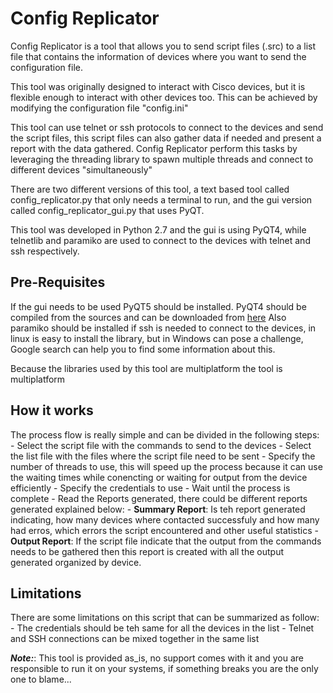 # Config Replicator

Config Replicator is a tool that allows you to send script files (.src) to a list file that contains the information of
devices where you want to send the configuration file.

This tool was originally designed to interact with Cisco devices, but it is flexible enough to interact with other devices too.
This can be achieved by modifying the configuration file "config.ini"

This tool can use telnet or ssh protocols to connect to the devices and send the script files, this script files can also
gather data if needed and present a report with the data gathered. Config Replicator perform this tasks by leveraging the
threading library to spawn multiple threads and connect to different devices "simultaneously"

There are two different versions of this tool, a text based tool called config_replicator.py that only needs a terminal 
to run, and the gui version called config_replicator_gui.py that uses PyQT.

This tool was developed in Python 2.7 and the gui is using PyQT4, while telnetlib and paramiko are used to connect to the
devices with telnet and ssh respectively.

## Pre-Requisites
If the gui needs to be used PyQT5 should be installed. PyQT4 should be compiled from the sources and can be downloaded from [here](https://www.riverbankcomputing.com/software/pyqt/download)
Also paramiko should be installed if ssh is needed to connect to the devices, in linux is easy to install the library,
but in Windows can pose a challenge, Google search can help you to find some information about this.

Because the libraries used by this tool are multiplatform the tool is multiplatform

## How it works
The process flow is really simple and can be divided in the following steps:
    - Select the script file with the commands to send to the devices
    - Select the list file with the files where the script file need to be sent
    - Specify the number of threads to use, this will speed up the process because it can use the waiting times while 
    conencting
    or waiting for output from the device efficiently
    - Specify the credentials to use 
    - Wait until the process is complete
    - Read the Reports generated, there could be different reports generated explained below:
        - **Summary Report**: Is teh report generated indicating, how many devices where contacted successfuly and how many had erros,
        which errors the script encountered and other useful statistics
        - **Output Report**: If the script file indicate that the output from the commands needs to be gathered then this report is created
        with all the output generated organized by device.

## Limitations
There are some limitations on this script that can be summarized as follow:
    - The credentials should be teh same for all the devices in the list
    - Telnet and SSH connections can be mixed together in the same list


**_Note:_**: This tool is provided as_is, no support comes with it and you are responsible to run it on your systems, if something breaks you are the only one to blame...

